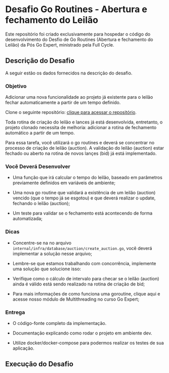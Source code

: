 # Desafio Go Routines - Abertura e fechamento do Leilão

Este repositório foi criado exclusivamente para hospedar o código do desenvolvimento do Desfio de Go Routines (Abertura e fechamento do Leilão) da Pós Go Expert, ministrado pela Full Cycle.


## Descrição do Desafio

A seguir estão os dados fornecidos na descrição do desafio.

### Objetivo

Adicionar uma nova funcionalidade ao projeto já existente para o leilão fechar automaticamente a partir de um tempo definido.

Clone o seguinte repositório: [clique para acessar o repositório](https://github.com/devfullcycle/labs-auction-goexpert).

Toda rotina de criação do leilão e lances já está desenvolvida, entretanto, o projeto clonado necessita de melhoria: adicionar a rotina de fechamento automático a partir de um tempo.

Para essa tarefa, você utilizará o go routines e deverá se concentrar no processo de criação de leilão (auction). A validação do leilão (auction) estar fechado ou aberto na rotina de novos lançes (bid) já está implementado.

### Você Deverá Desenvolver


- Uma função que irá calcular o tempo do leilão, baseado em parâmetros previamente definidos em variáveis de ambiente;

- Uma nova go routine que validará a existência de um leilão (auction) vencido (que o tempo já se esgotou) e que deverá realizar o update, fechando o leilão (auction);

- Um teste para validar se o fechamento está acontecendo de forma automatizada;

### Dicas

- Concentre-se na no arquivo `internal/infra/database/auction/create_auction.go`, você deverá implementar a solução nesse arquivo;

- Lembre-se que estamos trabalhando com concorrência, implemente uma solução que solucione isso:

- Verifique como o cálculo de intervalo para checar se o leilão (auction) ainda é válido está sendo realizado na rotina de criação de bid;

- Para mais informações de como funciona uma goroutine, clique aqui e acesse nosso módulo de Multithreading no curso Go Expert;


### Entrega


- O código-fonte completo da implementação.

- Documentação explicando como rodar o projeto em ambiente dev.

- Utilize docker/docker-compose para podermos realizar os testes de sua aplicação.


## Execução do Desafio

